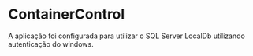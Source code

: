 # ContainerControl
A aplicação foi configurada para utilizar o SQL Server LocalDb utilizando autenticação do windows.
